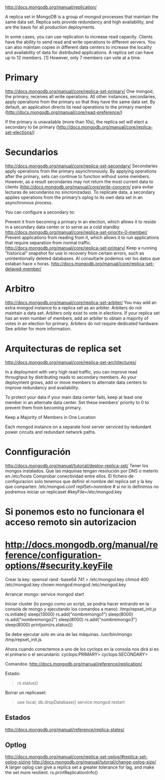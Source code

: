 http://docs.mongodb.org/manual/replication/

A replica set in MongoDB is a group of mongod processes that maintain the same data set. Replica sets provide redundancy and high availability, and are the basis for all production deployments.

In some cases, you can use replication to increase read capacity. Clients have the ability to send read and write operations to different servers. You can also maintain copies in different data centers to increase the locality and availability of data for distributed applications.
A replica set can have up to 12 members. [1] However, only 7 members can vote at a time.

# Primary
http://docs.mongodb.org/manual/core/replica-set-primary/
One mongod, the primary, receives all write operations. All other instances, secondaries, apply operations from the primary so that they have the same data set.
By default, an application directs its read operations to the primary member (http://docs.mongodb.org/manual/core/read-preference/)

If the primary is unavailable (more than 10s), the replica set will elect a secondary to be primary (http://docs.mongodb.org/manual/core/replica-set-elections/)


# Secundarios
http://docs.mongodb.org/manual/core/replica-set-secondary/
Secondaries apply operations from the primary asynchronously. By applying operations after the primary, sets can continue to function without some members. However, as a result secondaries may not return the most current data to clients (http://docs.mongodb.org/manual/core/write-concern/ para evitar lecturas de secundarios no sincronizadas).
To replicate data, a secondary applies operations from the primary’s oplog to its own data set in an asynchronous process.

You can configure a secondary to:

Prevent it from becoming a primary in an election, which allows it to reside in a secondary data center or to serve as a cold standby. http://docs.mongodb.org/manual/core/replica-set-priority-0-member/
Prevent applications from reading from it, which allows it to run applications that require separation from normal traffic. http://docs.mongodb.org/manual/core/replica-set-primary/
Keep a running “historical” snapshot for use in recovery from certain errors, such as unintentionally deleted databases. Al consultarle podemos ver los datos que estaban hace x horas. http://docs.mongodb.org/manual/core/replica-set-delayed-member/


# Arbitro
http://docs.mongodb.org/manual/core/replica-set-arbiter/
You may add an extra mongod instance to a replica set as an arbiter. Arbiters do not maintain a data set. Arbiters only exist to vote in elections. If your replica set has an even number of members, add an arbiter to obtain a majority of votes in an election for primary. Arbiters do not require dedicated hardware. See arbiter for more information.


# Arquitecturas de replica set
http://docs.mongodb.org/manual/core/replica-set-architectures/

In a deployment with very high read traffic, you can improve read throughput by distributing reads to secondary members. As your deployment grows, add or move members to alternate data centers to improve redundancy and availability.

To protect your data if your main data center fails, keep at least one member in an alternate data center. Set these members’ priority to 0 to prevent them from becoming primary.

Keep a Majority of Members in One Location

Each mongod instance on a separate host server serviced by redundant power circuits and redundant network paths.



# Connfiguración
http://docs.mongodb.org/manual/tutorial/deploy-replica-set/
Tener los mongos instalados.
Que las máquinas tengan resolución por DNS o meterlo en /etc/hosts
Comprobar conectividad entre ellos.
El fichero de configuracion solo tenemos que definir el nombre del replica set y la key que comparten:
/etc/mongod.conf
replSet=nonmbre # si no lo definimos no podremos iniciar un replicaset
#keyFile=/etc/mongod.key
# Si ponemos esto no funcionara el acceso remoto sin autorizacion
# http://docs.mongodb.org/manual/reference/configuration-options/#security.keyFile

Crear la key:
openssl rand -base64 741 > /etc/mongod.key
chmod 400 /etc/mongod.key
chown mongod:mongod /etc/mongod.key

Arrancar mongo:
service mongod start

Iniciar cluster (lo pongo como un script, se podria hacer entrando en la consola de mongo y ejecutando los comandos a mano):
/tmp/repset_init.js
rs.initiate()
sleep(13000)
rs.add("nombremongo1")
sleep(8000)
rs.add("nombremongo2")
sleep(8000)
rs.add("nombremongo3")
sleep(8000)
printjson(rs.status())

Se debe ejecutar solo en una de las máquinas.
/usr/bin/mongo /tmp/repset_init.js 

Ahora cuando conectemos a uno de los cyclops en la consola nos dirá si es el primario o el secundario:
cyclops:PRIMARY>
cyclops:SECONDARY>


Comandos:
http://docs.mongodb.org/manual/reference/replication/

Estado:
> rs.status()

Borrar un replicaset:
> use local;
> db.dropDatabase()
service mongod restart


## Estados
http://docs.mongodb.org/manual/reference/replica-states/


## Optlog
http://docs.mongodb.org/manual/core/replica-set-oplog/#replica-set-oplog-sizing
http://docs.mongodb.org/manual/tutorial/change-oplog-size/
A larger oplog can give a replica set a greater tolerance for lag, and make the set more resilient.
rs.printReplicationInfo() 
